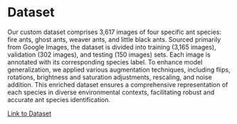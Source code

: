 # Dataset
Our custom dataset comprises 3,617 images of four specific ant species: fire ants, ghost ants, weaver ants, and little black ants. Sourced primarily from Google Images, the dataset is divided into training (3,165 images), validation (302 images), and testing (150 images) sets. Each image is annotated with its corresponding species label. To enhance model generalization, we applied various augmentation techniques, including flips, rotations, brightness and saturation adjustments, rescaling, and noise addition. This enriched dataset ensures a comprehensive representation of each species in diverse environmental contexts, facilitating robust and accurate ant species identification.

[Link to Dataset](https://drive.google.com/drive/folders/14os22RDsbu52OpKBlHvlMzfVnBV9K03t?usp=sharing)
